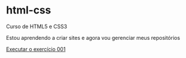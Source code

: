 # html-css
Curso de HTML5 e CSS3

Estou aprendendo a criar sites e agora vou gerenciar meus repositórios

<a href="https://tafeoliveira.github.io/html-css/exerc%C3%ADcios/ex001//index.html">Executar o exercício 001</a>